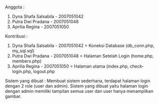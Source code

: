 Anggota :
1. Dyna Shafa Salsabila - 2007051042
2. Putra Dwi Pradana - 2007051048
3. Aprilia Regina - 2007051050

Kontribusi :
1. Dyna Shafa Salsabila - 2007051042
    = Koneksi Database (db_conn.php, my_sql.sql)
2. Putra Dwi Pradana - 2007051048
    = Halaman Setelah Login (home.php, members.php)
3. Aprilia Regina - 2007051050
    = Halaman utama (index.php, check-login.php, logout.php

Sistem yang dibuat :
Membuat sistem sederhana, terdapat halaman login dengan 2 role (user dan admin). Sistem yang dibuat yaitu halaman login dengan admin memiliki tampilan semua user dan user hanya menampilkan gambar.
